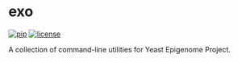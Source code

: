 # exo

[![pip](https://img.shields.io/pypi/v/exo.svg)](https://pypi.python.org/pypi/exo)
[![license](https://img.shields.io/github/license/CEGRcode/exo.svg)](https://github.com/CEGRcode/exo/blob/master/LICENSE)

A collection of command-line utilities for Yeast Epigenome Project.
